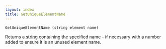 ```yaml
---
layout: index
title: GetUniqueElementName
---
```


    GetUniqueElementName (string element name)

Returns a [string](../types/string.html) containing the specified name - if necessary with a number added to ensure it is an unused element name.
